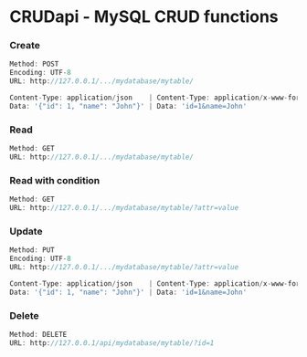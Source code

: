 # CRUDapi - MySQL CRUD functions

### Create
```js
Method: POST    
Encoding: UTF-8   
URL: http://127.0.0.1/.../mydatabase/mytable/  

Content-Type: application/json    | Content-Type: application/x-www-form-urlencoded
Data: '{"id": 1, "name": "John"}' | Data: 'id=1&name=John'    
```

### Read
```js
Method: GET   
URL: http://127.0.0.1/.../mydatabase/mytable/   
```

### Read with condition
```js
Method: GET   
URL: http://127.0.0.1/.../mydatabase/mytable/?attr=value   
```

### Update
```js
Method: PUT      
Encoding: UTF-8   
URL: http://127.0.0.1/.../mydatabase/mytable/?attr=value  

Content-Type: application/json    | Content-Type: application/x-www-form-urlencoded
Data: '{"id": 1, "name": "John"}' | Data: 'id=1&name=John'    
 ```
 
### Delete
```js
Method: DELETE
URL: http://127.0.0.1/api/mydatabase/mytable/?id=1
```
